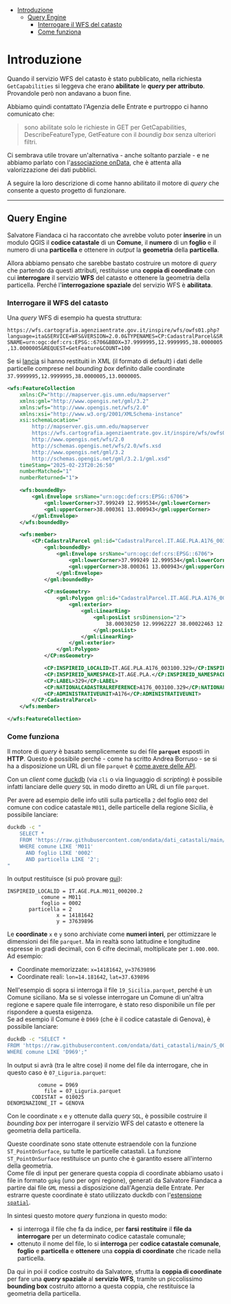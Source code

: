 - [Introduzione](#introduzione)
  - [Query Engine](#query-engine)
    - [Interrogare il WFS del catasto](#interrogare-il-wfs-del-catasto)
    - [Come funziona](#come-funziona)


# Introduzione

Quando il servizio WFS del catasto è stato pubblicato, nella richiesta `GetCapabilities` si leggeva che erano **abilitate** le ***query* per attributo**.<br>
Provandole però non andavano a buon fine.

Abbiamo quindi contattato l'Agenzia delle Entrate e purtroppo ci hanno comunicato che:

>sono abilitate solo le richieste in GET per GetCapabilities, DescribeFeatureType, GetFeature con il *boundig box* senza ulteriori filtri.

Ci sembrava utile trovare un'alternativa - anche soltanto parziale - e ne abbiamo parlato con l'[associazione onData](https://ondata.substack.com/), che è attenta alla valorizzazione dei dati pubblici.

A seguire la loro descrizione di come hanno abilitato il motore di *query* che consente a questo progetto di funzionare.

---

## Query Engine

Salvatore Fiandaca ci ha raccontato che avrebbe voluto poter **inserire** in un modulo QGIS il **codice catastale** di un **Comune**, il **numero** di un **foglio** e il numero di una **particella** e ottenere in *output* la **geometria** della **particella**.

Allora abbiamo pensato che sarebbe bastato costruire un motore di *query* che partendo da questi attributi, restituisse una **coppia di coordinate** con cui **interrogare** il servizio **WFS** del catasto e ottenere la geometria della particella. Perché l'**interrogazione** **spaziale** del servizio WFS è **abilitata**.

### Interrogare il WFS del catasto

Una *query* WFS di esempio ha questa struttura:

`https://wfs.cartografia.agenziaentrate.gov.it/inspire/wfs/owfs01.php?language=ita&SERVICE=WFS&VERSION=2.0.0&TYPENAMES=CP:CadastralParcel&SRSNAME=urn:ogc:def:crs:EPSG::6706&BBOX=37.9999995,12.9999995,38.0000005,13.0000005&REQUEST=GetFeature&COUNT=100`

Se si [lancia](https://wfs.cartografia.agenziaentrate.gov.it/inspire/wfs/owfs01.php?language=ita&SERVICE=WFS&VERSION=2.0.0&TYPENAMES=CP:CadastralParcel&SRSNAME=urn:ogc:def:crs:EPSG::6706&BBOX=37.9999995,12.9999995,38.0000005,13.0000005&REQUEST=GetFeature&COUNT=100) si hanno restituiti in XML (il formato di default) i dati delle particelle comprese nel *bounding box* definito dalle coordinate `37.9999995,12.9999995,38.0000005,13.0000005`.

```xml
<wfs:FeatureCollection
    xmlns:CP="http://mapserver.gis.umn.edu/mapserver"
    xmlns:gml="http://www.opengis.net/gml/3.2"
    xmlns:wfs="http://www.opengis.net/wfs/2.0"
    xmlns:xsi="http://www.w3.org/2001/XMLSchema-instance"
    xsi:schemaLocation="
        http://mapserver.gis.umn.edu/mapserver
        https://wfs.cartografia.agenziaentrate.gov.it/inspire/wfs/owfs01.php?SERVICE=WFS&VERSION=2.0.0&REQUEST=DescribeFeatureType&TYPENAME=CP:CadastralParcel&OUTPUTFORMAT=application%2Fgml%2Bxml%3B%20version%3D3.2
        http://www.opengis.net/wfs/2.0
        http://schemas.opengis.net/wfs/2.0/wfs.xsd
        http://www.opengis.net/gml/3.2
        http://schemas.opengis.net/gml/3.2.1/gml.xsd"
    timeStamp="2025-02-23T20:26:50"
    numberMatched="1"
    numberReturned="1">

    <wfs:boundedBy>
        <gml:Envelope srsName="urn:ogc:def:crs:EPSG::6706">
            <gml:lowerCorner>37.999249 12.999534</gml:lowerCorner>
            <gml:upperCorner>38.000361 13.000943</gml:upperCorner>
        </gml:Envelope>
    </wfs:boundedBy>

    <wfs:member>
        <CP:CadastralParcel gml:id="CadastralParcel.IT.AGE.PLA.A176_003100.329">
            <gml:boundedBy>
                <gml:Envelope srsName="urn:ogc:def:crs:EPSG::6706">
                    <gml:lowerCorner>37.999249 12.999534</gml:lowerCorner>
                    <gml:upperCorner>38.000361 13.000943</gml:upperCorner>
                </gml:Envelope>
            </gml:boundedBy>

            <CP:msGeometry>
                <gml:Polygon gml:id="CadastralParcel.IT.AGE.PLA.A176_003100.329.1" srsName="urn:ogc:def:crs:EPSG::6706">
                    <gml:exterior>
                        <gml:LinearRing>
                            <gml:posList srsDimension="2">
                                38.00030250 12.99962227 38.00022463 12.99953415 37.99924858 13.00089595 37.99928465 13.00094337 38.00036148 12.99969166 38.00030250 12.99962227
                            </gml:posList>
                        </gml:LinearRing>
                    </gml:exterior>
                </gml:Polygon>
            </CP:msGeometry>

            <CP:INSPIREID_LOCALID>IT.AGE.PLA.A176_003100.329</CP:INSPIREID_LOCALID>
            <CP:INSPIREID_NAMESPACE>IT.AGE.PLA.</CP:INSPIREID_NAMESPACE>
            <CP:LABEL>329</CP:LABEL>
            <CP:NATIONALCADASTRALREFERENCE>A176_003100.329</CP:NATIONALCADASTRALREFERENCE>
            <CP:ADMINISTRATIVEUNIT>A176</CP:ADMINISTRATIVEUNIT>
        </CP:CadastralParcel>
    </wfs:member>

</wfs:FeatureCollection>

```

### Come funziona

Il motore di *query* è basato semplicemente su dei file **`parquet`** esposti in **HTTP**. Questo è possibile perché - come ha scritto Andrea Borruso - se si ha a disposizione un URL di un file `parquet` è [come avere delle API](https://aborruso.github.io/posts/duckdb-intro-csv/#%C3%A8-come-avere-delle-api).

Con un *client* come [duckdb](https://duckdb.org/) (via `cli` o via linguaggio di *scripting*) è possibile infatti lanciare delle *query* `SQL` in modo diretto an URL di un file `parquet`.

Per avere ad esempio delle info utili sulla particella `2` del foglio `0002` del comune con codice catastale `M011`, delle particelle della regione Sicilia, è possibile lanciare:

```bash
duckdb -c "
    SELECT *
    FROM 'https://raw.githubusercontent.com/ondata/dati_catastali/main/S_0000_ITALIA/anagrafica/19_Sicilia.parquet'
    WHERE comune LIKE 'M011'
      AND foglio LIKE '0002'
      AND particella LIKE '2';
"
```

In output restituisce (si può provare [qui](https://sql-workbench.com/#queries=v0,SELECT-*-FROM-'https%3A%2F%2Fraw.githubusercontent.com%2Fondata%2Fdati_catastali%2Fmain%2FS_0000_ITALIA%2Fanagrafica%2F19_Sicilia.parquet'---where-comune-like-'M011'-and---foglio-like-'0002'-and---particella-like-'2'~)):

```
INSPIREID_LOCALID = IT.AGE.PLA.M011_000200.2
           comune = M011
           foglio = 0002
       particella = 2
                x = 14181642
                y = 37639896
```

Le **coordinate** `x` e `y` sono archiviate come **numeri interi**, per ottimizzare le dimensioni dei file `parquet`. Ma in realtà sono latitudine e longitudine espresse in gradi decimali, con 6 cifre decimali, moltiplicate per `1.000.000`. Ad esempio:

- Coordinate memorizzate: `x=14181642`, `y=37639896`
- Coordinate reali: `lon=14.181642`, `lat=37.639896`

Nell'esempio di sopra si interroga il file `19_Sicilia.parquet`, perché è un Comune siciliano. Ma se si volesse interrogare un Comune di un'altra regione e sapere quale file interrogare, è stato reso disponibile un file per rispondere a questa esigenza.<br>
Se ad esempio il Comune è `D969` (che è il codice catastale di Genova), è possibile lanciare:

```bash
duckdb -c "SELECT *
FROM 'https://raw.githubusercontent.com/ondata/dati_catastali/main/S_0000_ITALIA/anagrafica/index.parquet'
WHERE comune LIKE 'D969';"
```

In output si avrà (tra le altre cose) il nome del file da interrogare, che in questo caso è `07_Liguria.parquet`:

```
          comune = D969
            file = 07_Liguria.parquet
        CODISTAT = 010025
DENOMINAZIONE_IT = GENOVA
```

Con le coordinate `x` e `y` ottenute dalla *query* `SQL`, è possibile costruire il *bounding box* per interrogare il servizio WFS del catasto e ottenere la geometria della particella.

Queste coordinate sono state ottenute estraendole con la funzione `ST_PointOnSurface`, su tutte le particelle catastali. La funzione `ST_PointOnSurface` restituisce un punto che è garantito essere all'interno della geometria. <br>
Come file di input per generare questa coppia di coordinate abbiamo usato i file in formato `gpkg` (uno per ogni regione), generati da Salvatore Fiandaca a partire dai file `GML` messi a disposizione dall'Agenzia delle Entrate.
Per estrarre queste coordinate è stato utilizzato duckdb con l'[estensione `spatial`](https://duckdb.org/docs/extensions/spatial/overview.html).

In sintesi questo motore *query* funziona in questo modo:

- si interroga il file che fa da indice, per **farsi** **restituire** il **file da interrogare** per un determinato codice catastale comunale;
- ottenuto il nome del file, lo si **interroga** per **codice catastale comunale**, **foglio** e **particella** e **ottenere** una **coppia di coordinate** che ricade nella particella.

Da qui in poi il codice costruito da Salvatore, sfrutta la **coppia di coordinate** per fare una ***query* spaziale** al **servizio WFS**, tramite un piccolissimo **bounding box** costruito attorno a questa coppia, che restituisce la geometria della particella.
